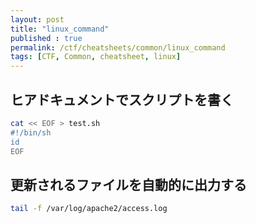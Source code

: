 ```yaml
---
layout: post
title: "linux_command"
published : true
permalink: /ctf/cheatsheets/common/linux_command
tags: [CTF, Common, cheatsheet, linux]
---
```

## ヒアドキュメントでスクリプトを書く
```sh
cat << EOF > test.sh
#!/bin/sh
id
EOF
```

## 更新されるファイルを自動的に出力する
```sh
tail -f /var/log/apache2/access.log
```